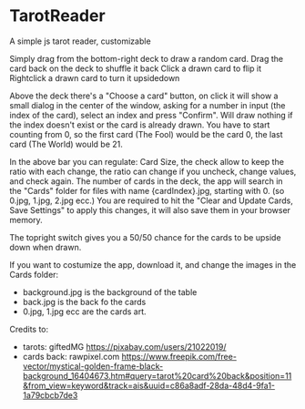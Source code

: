 # TarotReader
A simple js tarot reader, customizable


Simply drag from the bottom-right deck to draw a random card.
Drag the card back on the deck to shuffle it back
Click a drawn card to flip it
Rightclick a drawn card to turn it upsidedown

Above the deck there's a "Choose a card" button, on click it will show a small dialog in the center of the window, asking for a number in input (the index of the card), select an index and press "Confirm".
Will draw nothing if the index doesn't exist or the card is already drawn.
You have to start counting from 0, so the first card (The Fool) would be the card 0, the last card (The World) would be 21.

In the above bar you can regulate:
Card Size, the check allow to keep the ratio with each change, the ratio can change if you uncheck, change values, and check again.
The number of cards in the deck, the app will search in the "Cards" folder for files with name {cardIndex}.jpg, starting with 0. (so 0.jpg, 1.jpg, 2.jpg ecc.)
You are required to hit the "Clear and Update Cards, Save Settings" to apply this changes, it will also save them in your browser memory.


The topright switch gives you a 50/50 chance for the cards to be upside down when drawn.




If you want to costumize the app, download it, and change the images in the Cards folder:
* background.jpg is the background of the table
* back.jpg is the back fo the cards
* 0.jpg, 1.jpg ecc are the cards art.




Credits to:

* tarots: giftedMG https://pixabay.com/users/21022019/
* cards back: rawpixel.com https://www.freepik.com/free-vector/mystical-golden-frame-black-background_16404673.htm#query=tarot%20card%20back&position=11&from_view=keyword&track=ais&uuid=c86a8adf-28da-48d4-9fa1-1a79cbcb7de3